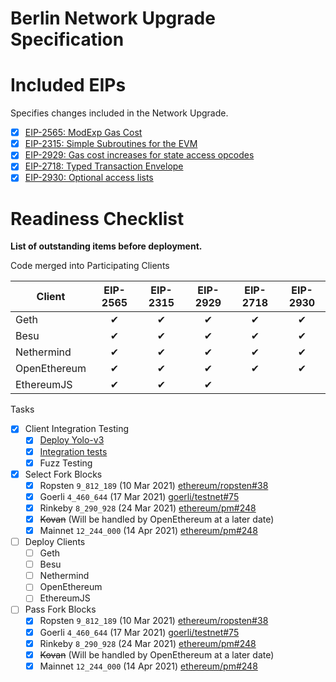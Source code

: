 # Berlin Network Upgrade Specification

# Included EIPs
Specifies changes included in the Network Upgrade.

  - [x] [EIP-2565: ModExp Gas Cost](https://eips.ethereum.org/EIPS/eip-2565)
  - [x] [EIP-2315: Simple Subroutines for the EVM](https://eips.ethereum.org/EIPS/eip-2315)
  - [x] [EIP-2929: Gas cost increases for state access opcodes](https://eips.ethereum.org/EIPS/eip-2929)
  - [x] [EIP-2718: Typed Transaction Envelope](https://eips.ethereum.org/EIPS/eip-2718)
  - [x] [EIP-2930: Optional access lists](https://eips.ethereum.org/EIPS/eip-2930)

# Readiness Checklist

**List of outstanding items before deployment.**
 
Code merged into Participating Clients

|  **Client**  | EIP-2565 | EIP-2315 | EIP-2929 | EIP-2718 | EIP-2930  |
|--------------|:--------:|:--------:|:--------:|:--------:|:---------:|
| Geth         | ✔        | ✔        | ✔        | ✔        | ✔         |
| Besu         | ✔        | ✔        | ✔        | ✔        | ✔         |
| Nethermind   | ✔        | ✔        | ✔        | ✔        | ✔         |
| OpenEthereum | ✔        | ✔        | ✔        | ✔        | ✔         |
| EthereumJS   | ✔        | ✔        | ✔        |          |           |
 
 Tasks 
- [x] Client Integration Testing
  - [x] [Deploy Yolo-v3](https://github.com/ethereum/eth1.0-specs/blob/master/client-integration-testnets/YOLOv3.md)
  - [x] [Integration tests](https://github.com/ethereum/tests/releases/tag/v7.0.0)
  - [x] Fuzz Testing
 - [x] Select Fork Blocks
   - [x] Ropsten `9_812_189` (10 Mar 2021) [ethereum/ropsten#38](https://github.com/ethereum/ropsten/issues/38)
   - [x] Goerli `4_460_644` (17 Mar 2021) [goerli/testnet#75](https://github.com/goerli/testnet/pull/75)
   - [x] Rinkeby `8_290_928` (24 Mar 2021) [ethereum/pm#248](https://github.com/ethereum/pm/issues/248)
   - [x] ~~Kovan~~ (Will be handled by OpenEthereum at a later date)
   - [x] Mainnet `12_244_000` (14 Apr 2021) [ethereum/pm#248](https://github.com/ethereum/pm/issues/248)
 - [ ] Deploy Clients
   - [ ]  Geth
   - [ ]  Besu
   - [ ]  Nethermind
   - [ ]  OpenEthereum
   - [ ]  EthereumJS
 - [ ] Pass Fork Blocks
   - [x] Ropsten `9_812_189` (10 Mar 2021) [ethereum/ropsten#38](https://github.com/ethereum/ropsten/issues/38)
   - [x] Goerli `4_460_644` (17 Mar 2021) [goerli/testnet#75](https://github.com/goerli/testnet/pull/75)
   - [x] Rinkeby `8_290_928` (24 Mar 2021) [ethereum/pm#248](https://github.com/ethereum/pm/issues/248)
   - [x] ~~Kovan~~ (Will be handled by OpenEthereum at a later date)
   - [x] Mainnet `12_244_000` (14 Apr 2021) [ethereum/pm#248](https://github.com/ethereum/pm/issues/248)
